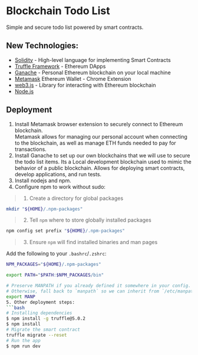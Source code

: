# Blockchain Todo List

Simple and secure todo list powered by smart contracts.

## New Technologies:
* [Solidity](https://docs.soliditylang.org/en/v0.5.3/) - High-level language for implementing Smart Contracts 
* [Truffle Framework](https://www.trufflesuite.com/truffle) - Ethereum DApps 
* [Ganache](https://www.trufflesuite.com/ganache) - Personal Ethereum blockchain on your local machine
* [Metamask](https://metamask.io/) Ethereum Wallet - Chrome Extension 
* [web3.js](https://web3js.readthedocs.io/en/v1.3.4/) - Library for interacting with Ethereum blockchain 
* [Node.js](https://nodejs.org/en/)

## Deployment 
1. Install Metamask browser extension to securely connect to Ethereum blockchain. <br>Metamask allows for managing our personal account when connecting to the blockchain, as well as manage ETH funds needed to pay for transactions. 
2. Install Ganache to set up our own blockchains that we will use to secure the todo list items. Its a Local development blockchain used to mimic the behavior of a public blockchain. Allows for deploying smart contracts, develop applications, and run tests.
3. Install nodejs and npm.
4. Configure npm to work without sudo:
> 1. Create a directory for global packages

```sh
mkdir "${HOME}/.npm-packages"
```

> 2. Tell `npm` where to store globally installed packages

```sh
npm config set prefix "${HOME}/.npm-packages"
```

> 3. Ensure `npm` will find installed binaries and man pages

Add the following to your `.bashrc`/`.zshrc`:

```sh
NPM_PACKAGES="${HOME}/.npm-packages"

export PATH="$PATH:$NPM_PACKAGES/bin"

# Preserve MANPATH if you already defined it somewhere in your config.
# Otherwise, fall back to `manpath` so we can inherit from `/etc/manpath`.
export MANP
5. Other deployment steps:
```bash
# Installing dependencies 
$ npm install -g truffle@5.0.2
$ npm install
# Migrate the smart contract 
truffle migrate --reset
# Run the app
$ npm run dev
```
